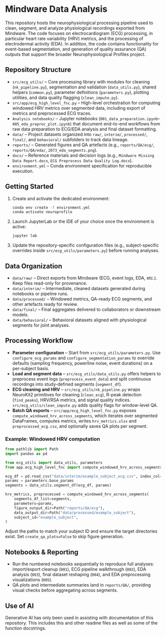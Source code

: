 # Mindware Data Analysis

This repository hosts the neurophysiological processing pipeline used to clean, segment, and analyze physiological recordings exported from Mindware. The code focuses on electrocardiogram (ECG) processing, in particular heart rate variability (HRV) metrics, and the processing of electrodermal activity (EDA). In addition, the code contains functionality for event-based segmentation, and generation of quality assurance (QA) outputs that support the broader Neurophysiological Profiles project.

## Repository Structure
- `src/ecg_utils/` – Core processing library with modules for cleaning (`nk_pipeline.py`), segmentation and validation (`data_utils.py`), shared helpers (`common.py`), parameter definitions (`parameters.py`), plotting utilities, and data quality flagging (`clean_impute.py`).
- `src/app/ecg_high_level_fnc.py` – High-level orchestration for computing windowed HRV metrics over segmented data, including export of metrics and preprocessed ECG traces.
- `Analysis notebooks/` – Jupyter notebooks (`001_data_preparation.ipynb`–`005_eda_preproc_plot.ipynb`) that document end-to-end workflows from raw data preparation to ECG/EDA analysis and final dataset formatting.
- `data/` – Project datasets organized into `raw/`, `interim/`, `processed/`, `final/`, and `behavioral/` subfolders to track data lineage.
- `reports/` – Generated figures and QA artefacts (e.g., `reports/QA/ecg/`, `reports/QA/eda/`, `2073_eda_segments.png`).
- `docs/` – Reference materials and decision logs (e.g., `Mindware Missing Data Report.docx`, `ECG Preprocess Data Quality Log.docx`).
- `environment.yml` – Conda environment specification for reproducible execution.

## Getting Started
1. Create and activate the dedicated environment:
   ```bash
   conda env create -f environment.yml
   conda activate neuroprofile
   ```
2. Launch JupyterLab or the IDE of your choice once the environment is active:
   ```bash
   jupyter lab
   ```
3. Update the repository-specific configuration files (e.g., subject-specific overrides inside `src/ecg_utils/parameters.py`) before running analyses.

## Data Organization
- `data/raw/` – Direct exports from Mindware (ECG, event logs, EDA, etc.). Keep files read-only for provenance.
- `data/interim/` – Intermediate, cleaned datasets generated during notebooks or pipeline runs.
- `data/processed/` – Windowed metrics, QA-ready ECG segments, and other artefacts ready for review.
- `data/final/` – Final aggregates delivered to collaborators or downstream models.
- `data/behavioral/` – Behavioral datasets aligned with physiological segments for joint analyses.

## Processing Workflow
- **Parameter configuration** – Start from `src/ecg_utils/parameters.py`. Use `configure_ecg_params` and `configure_segmentation_params` to override defaults (sampling frequency, powerline noise, event durations) on a per-subject basis.
- **Load and segment data** – `src/ecg_utils/data_utils.py` offers helpers to preprocess event logs (`preprocess_event_data`) and split continuous recordings into study-defined segments (`segment_df`).
- **ECG cleaning and HRV** – `src/ecg_utils/nk_pipeline.py` wraps NeuroKit2 primitives for cleaning (`clean_ecg`), R-peak detection (`find_peaks`), HRV/RSA metrics, and signal quality indices. `src/ecg_utils/clean_impute.py` adds quality flags for window-level QA.
- **Batch QA exports** – `src/app/ecg_high_level_fnc.py` exposes `compute_windowed_hrv_across_segments`, which iterates over segmented DataFrames, computes metrics, writes `hrv_metrics.xlsx` and `preprocessed_ecg.csv`, and optionally saves QA plots per segment.

### Example: Windowed HRV computation
```python
from pathlib import Path
import pandas as pd

from ecg_utils import data_utils, parameters
from app.ecg_high_level_fnc import compute_windowed_hrv_across_segments

ecg_df = pd.read_csv("data/interim/example_subject_ecg.csv", index_col=0)
params = parameters.base_params
segments = data_utils.segment_df(ecg_df, params)

hrv_metrics, preprocessed = compute_windowed_hrv_across_segments(
    segments_df_list=segments,
    parameters=params,
    figure_output_dir=Path("reports/QA/ecg"),
    data_output_dir=Path("data/processed/example_subject"),
    subject_id="example_subject",
)
```
Adjust the paths to match your subject ID and ensure the target directories exist. Set `create_qa_plots=False` to skip figure generation.

## Notebooks & Reporting
- Run the numbered notebooks sequentially to reproduce full analyses: import/export cleanup (`001`), ECG pipeline walkthrough (`002`), EDA analysis (`003`), final dataset reshaping (`004`), and EDA preprocessing visualizations (`005`).
- QA plots and intermediate summaries land in `reports/QA/`, providing visual checks before aggregating across segments.

## Use of AI
Generative AI has only been used in assisting with documentation of this repository. This includes this and other readme files as well as some of the function docstrings. 